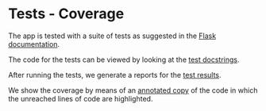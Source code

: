 # Tests - Coverage

The app is tested with a suite of tests as suggested in the
[Flask documentation]({{flask}}/tutorial/tests).

The code for the tests can be viewed by looking at the
[test docstrings](../{{docstringtests}}/index.md).

After running the tests, we generate a reports for the
[test results](Tests.txt).

We show the coverage by means of an
[annotated copy](../coverage/index.html)
of the code in which
the unreached lines of code are highlighted.
